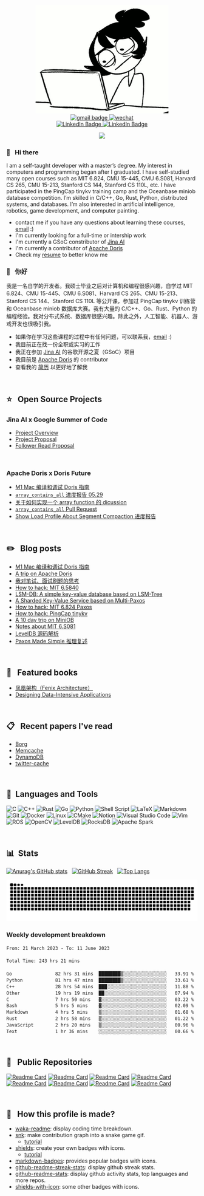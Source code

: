 <div id="header" align="center">
  <img src="assets/header.gif" width="350"/>
</div>

<div id="header" align="center">
   <a href="mailto:niebayes@gmail.com">
    <img src="https://img.shields.io/badge/Gmail: niebayes@gmail.com-gray?style=flat-square&logo=gmail&logoColor=red" alt="gmail badge"/>
  </a>
 
  <a href="assets/wechat.png">
    <img src="https://img.shields.io/badge/WeChat: nsc--sunflower-gray?style=flat-square&logo=wechat&logoColor=white" alt="wechat"/>
  </a>
</div>

<div id="badges" align="center">
  <a href="https://github.com/niebayes">
    <img src="https://img.shields.io/badge/Github-gray?style=for-the-badge&logo=github&logoColor=white" alt="LinkedIn Badge"/>
  </a>
 
   <a href="https://leetcode.cn/u/lzx071021/">
    <img src="https://img.shields.io/badge/LeetCode-gray?style=for-the-badge&logo=LeetCode&logoColor=#d16c06" alt="LinkedIn Badge"/>
   </a> 
</div>


<div id="visitor" align="center">
<!--    <img src="https://visitor-badge.glitch.me/badge?page_id=niebayes&left_color=gray&right_color=blue"/> -->
  
   ![](https://komarev.com/ghpvc/?username=niebayes&label=visitor)
</div>


### 👋 &nbsp; Hi there 
I am a self-taught developer with a master’s degree. My interest in computers and programming began after I graduated. I have self-studied many open courses such as MIT 6.824, CMU 15-445, CMU 6.S081, Harvard CS 265, CMU 15-213, Stanford CS 144, Stanford CS 110L, etc. I have participated in the PingCap tinykv training camp and the Oceanbase miniob database competition. I’m skilled in C/C++, Go, Rust, Python, distributed systems, and databases. I’m also interested in artificial intelligence, robotics, game development, and computer painting.
  
- contact me if you have any questions about learning these courses, [email](mailto:niebayes@gmail.com) :)
- I'm currently looking for a full-time or intership work
- I'm currently a GSoC constributor of [Jina AI](https://github.com/jina-ai/jina)
- I'm currently a contributor of [Apache Doris](https://github.com/apache/doris/)
- Check my [resume](https://github.com/niebayes/resume-english) to better know me

### 👋 &nbsp; 你好
我是一名自学的开发者。我硕士毕业之后对计算机和编程很感兴趣，自学过 MIT 6.824、CMU 15-445、CMU 6.S081、Harvard CS 265、CMU 15-213、Stanford CS 144、Stanford CS 110L 等公开课，参加过 PingCap tinykv 训练营和 Oceanbase miniob 数据库大赛。我有大量的 C/C++、Go、Rust、Python 的编程经验。我对分布式系统、数据库很感兴趣。除此之外，人工智能、机器人、游戏开发也很吸引我。

- 如果你在学习这些课程的过程中有任何问题，可以联系我，[email](mailto:niebayes@gmail.com) :)
- 我目前正在找一份全职或实习的工作
- 我正在参加 [Jina AI](https://github.com/jina-ai/jina) 的谷歌开源之夏（GSoC）项目
- 我目前是 [Apache Doris](https://github.com/apache/doris/) 的 contributor
- 查看我的 [简历](https://github.com/niebayes/Resume) 以更好地了解我

&nbsp;

## ⭐ &nbsp; Open Source Projects
### Jina AI x Google Summer of Code
- [Project Overview](https://summerofcode.withgoogle.com/programs/2023/projects/5ma8Zs54)
- [Project Proposal](https://upbeat-ounce-aa9.notion.site/Shicong-Nie-Project-Idea-5-6b60ce2ba8b041309ca3e819f61f9d79)
- [Follower Read Proposal](https://upbeat-ounce-aa9.notion.site/Follower-Read-Proposal-a7ea0ee3c1d24daa916cfa05c5070668)

&nbsp;

### Apache Doris x Doris Future
- [M1 Mac 编译和调试 Doris 指南](https://upbeat-ounce-aa9.notion.site/M1-Mac-Doris-ced9fc6298fd4c3c985cc01c2bdc4473)
- [`array_contains_all` 进度报告 05.29](https://upbeat-ounce-aa9.notion.site/array_contains_all-05-29-1fcdd6b2c78544afb16675d3a06c1a05)
- [关于如何实现一个 array function 的 dicussion](https://github.com/apache/doris/discussions/20276)
- [`array_contains_all` Pull Request](https://github.com/apache/doris/pull/20350)
- [Show Load Profile About Segment Compaction 进度报告](https://upbeat-ounce-aa9.notion.site/Add-Load-Profile-about-Segment-Compaction-b6292ba115fa4542a7187a89d78fe775)

&nbsp;

## ✏️ &nbsp; Blog posts
- [M1 Mac 编译和调试 Doris 指南](https://upbeat-ounce-aa9.notion.site/M1-Mac-Doris-ced9fc6298fd4c3c985cc01c2bdc4473)
- [A trip on Apache Doris](https://upbeat-ounce-aa9.notion.site/array_contains_all-05-29-1fcdd6b2c78544afb16675d3a06c1a05)
- [我对笔试、面试刷题的思考](https://upbeat-ounce-aa9.notion.site/8fdb61a18fb84345b58f4c45c954697b)
- [How to hack: MIT 6.5840](https://upbeat-ounce-aa9.notion.site/MIT-6-5840-144dbcc479724e809d19912584887c88)
- [LSM-DB: A simple key-value database based on LSM-Tree](https://upbeat-ounce-aa9.notion.site/LSM-DB-8c82c86246d048dea3d267586c970ad4)
- [A Sharded Key-Value Service based on Multi-Paxos](https://upbeat-ounce-aa9.notion.site/Lab4-Sharded-Key-Value-Service-0aa67093f034415b923076a331e61a66)
- [How to hack: MIT 6.824 Paxos](https://upbeat-ounce-aa9.notion.site/MIT-6-824-2015-Paxos-40168d56ca774134acd701c30be52c34)
- [How to hack: PingCap tinykv](https://upbeat-ounce-aa9.notion.site/README-ALL-745774237d2d4b5195d214859c1867cd)
- [A 10 day trip on MiniOB](https://upbeat-ounce-aa9.notion.site/A-10-Day-Trip-On-MiniOB-b6f1f5e0a43a4652b45caf790726da55)
- [Notes about MIT 6.S081](https://upbeat-ounce-aa9.notion.site/MIT-6-S081-OSTEP-81f198a02a2745c799fd1014719aa5a3)
- [LevelDB 源码解析](https://upbeat-ounce-aa9.notion.site/Leveldb-96d31b98df5b40bb906e3230597746b9)
- [Paxos Made Simple 推理复述](https://upbeat-ounce-aa9.notion.site/Paxos-Made-Simple-cb0bb140b3ef4768bddf5767f958e0ac)

&nbsp;

## 📗 &nbsp; Featured books
- [凤凰架构（Fenix Architecture）](https://icyfenix.cn)
- [Designing Data-Intensive Applications](https://dataintensive.net)

&nbsp;

## 📋 &nbsp; Recent papers I've read
- [Borg](https://research.google/pubs/pub43438/)
- [Memcache](https://www.usenix.org/system/files/conference/nsdi13/nsdi13-final170_update.pdf)
- [DynamoDB](https://www.usenix.org/system/files/atc22-elhemali.pdf)
- [twitter-cache](https://www.usenix.org/system/files/osdi20-yang.pdf)

&nbsp;

## 🧰 &nbsp;Languages and Tools
![C](https://img.shields.io/badge/c-%2300599C.svg?style=for-the-badge&logo=c&logoColor=white)
![C++](https://img.shields.io/badge/c++-%2300599C.svg?style=for-the-badge&logo=c%2B%2B&logoColor=white)
![Rust](https://img.shields.io/badge/rust-%23000000.svg?style=for-the-badge&logo=rust&logoColor=white)
![Go](https://img.shields.io/badge/go-%2300ADD8.svg?style=for-the-badge&logo=go&logoColor=white)
![Python](https://img.shields.io/badge/python-3670A0?style=for-the-badge&logo=python&logoColor=ffdd54)
![Shell Script](https://img.shields.io/badge/shell_script-%23121011.svg?style=for-the-badge&logo=gnu-bash&logoColor=white)
![LaTeX](https://img.shields.io/badge/latex-%23008080.svg?style=for-the-badge&logo=latex&logoColor=white)
![Markdown](https://img.shields.io/badge/markdown-%23000000.svg?style=for-the-badge&logo=markdown&logoColor=white)
![Git](https://img.shields.io/badge/git-%23F05033.svg?style=for-the-badge&logo=git&logoColor=white)
![Docker](https://img.shields.io/badge/docker-%230db7ed.svg?style=for-the-badge&logo=docker&logoColor=white)
![Linux](https://img.shields.io/badge/Linux-FCC624?style=for-the-badge&logo=linux&logoColor=black)
![CMake](https://img.shields.io/badge/CMake-%23008FBA.svg?style=for-the-badge&logo=cmake&logoColor=white)
![Notion](https://img.shields.io/badge/Notion-%23000000.svg?style=for-the-badge&logo=notion&logoColor=white)
![Visual Studio Code](https://img.shields.io/badge/Visual%20Studio%20Code-0078d7.svg?style=for-the-badge&logo=visual-studio-code&logoColor=white)
![Vim](https://img.shields.io/badge/VIM-%2311AB00.svg?style=for-the-badge&logo=vim&logoColor=white)
![ROS](https://img.shields.io/badge/ros-%230A0FF9.svg?style=for-the-badge&logo=ros&logoColor=white)
![OpenCV](https://img.shields.io/badge/opencv-%23white.svg?style=for-the-badge&logo=opencv&logoColor=white)
![LevelDB](https://img.shields.io/badge/-LevelDB-green?style=for-the-badge)
![RocksDB](https://img.shields.io/badge/-RocksDB-yellow?style=for-the-badge)
![Apache Spark](https://img.shields.io/static/v1?style=for-the-badge&message=Apache+Spark&color=E25A1C&logo=Apache+Spark&logoColor=FFFFFF&label=)

&nbsp;

## 📊 &nbsp;Stats
[![Anurag's GitHub stats](https://github-readme-stats.vercel.app/api?username=niebayes&count_private=true&show_icons=true&theme=tokyonight)](https://github.com/anuraghazra/github-readme-stats) &nbsp;
[![GitHub Streak](https://streak-stats.demolab.com/?user=niebayes&theme=tokyonight)](https://git.io/streak-stats) &nbsp;
[![Top Langs](https://github-readme-stats.vercel.app/api/top-langs/?username=niebayes&layout=compact&theme=tokyonight)](https://github.com/anuraghazra/github-readme-stats)

![](https://raw.githubusercontent.com/niebayes/niebayes/output/github-contribution-grid-snake-dark.svg)

### Weekly development breakdown
 <!--START_SECTION:waka-->

```txt
From: 21 March 2023 - To: 11 June 2023

Total Time: 243 hrs 21 mins

Go                82 hrs 31 mins  ████████▒░░░░░░░░░░░░░░░░   33.91 %
Python            81 hrs 47 mins  ████████▒░░░░░░░░░░░░░░░░   33.61 %
C++               28 hrs 54 mins  ███░░░░░░░░░░░░░░░░░░░░░░   11.88 %
Other             19 hrs 19 mins  ██░░░░░░░░░░░░░░░░░░░░░░░   07.94 %
C                 7 hrs 50 mins   ▓░░░░░░░░░░░░░░░░░░░░░░░░   03.22 %
Bash              5 hrs 5 mins    ▓░░░░░░░░░░░░░░░░░░░░░░░░   02.09 %
Markdown          4 hrs 5 mins    ▒░░░░░░░░░░░░░░░░░░░░░░░░   01.68 %
Rust              2 hrs 58 mins   ▒░░░░░░░░░░░░░░░░░░░░░░░░   01.22 %
JavaScript        2 hrs 20 mins   ▒░░░░░░░░░░░░░░░░░░░░░░░░   00.96 %
Text              1 hr 36 mins    ░░░░░░░░░░░░░░░░░░░░░░░░░   00.66 %
```

<!--END_SECTION:waka-->

&nbsp;

## :notebook_with_decorative_cover: &nbsp; Public Repositories
[![Readme Card](https://github-readme-stats.vercel.app/api/pin/?username=niebayes&repo=MIT-6.5840&theme=tokyonight)](https://github.com/niebayes/MIT-6.5840)
[![Readme Card](https://github-readme-stats.vercel.app/api/pin/?username=niebayes&repo=MIT-6-824-Paxos&theme=tokyonight)](https://github.com/niebayes/MIT-6-824-Paxos)
[![Readme Card](https://github-readme-stats.vercel.app/api/pin/?username=niebayes&repo=LSM-DB&theme=tokyonight)](https://github.com/niebayes/LSM-DB)
[![Readme Card](https://github-readme-stats.vercel.app/api/pin/?username=niebayes&repo=tinykv-summary&theme=tokyonight)](https://github.com/niebayes/tinykv-summary)
[![Readme Card](https://github-readme-stats.vercel.app/api/pin/?username=niebayes&repo=miniob-summary&theme=tokyonight)](https://github.com/niebayes/miniob-summary)
[![Readme Card](https://github-readme-stats.vercel.app/api/pin/?username=niebayes&repo=MIT-6.S081-summary&theme=tokyonight)](https://github.com/niebayes/MIT-6.S081-summary)
[![Readme Card](https://github-readme-stats.vercel.app/api/pin/?username=niebayes&repo=Balancebeam&theme=tokyonight)](https://github.com/niebayes/Balancebeam)
[![Readme Card](https://github-readme-stats.vercel.app/api/pin/?username=niebayes&repo=DEET-Debugger&theme=tokyonight)](https://github.com/niebayes/DEET-Debugger)
<!-- [![Readme Card](https://github-readme-stats.vercel.app/api/pin/?username=niebayes&repo=Segregated-Explicit-Free-List&theme=tokyonight)](https://github.com/niebayes/Segregated-Explicit-Free-List)
[![Readme Card](https://github-readme-stats.vercel.app/api/pin/?username=niebayes&repo=FAT32-Deleted-File-Recover&theme=tokyonight)](https://github.com/niebayes/FAT32-Deleted-File-Recover)
[![Readme Card](https://github-readme-stats.vercel.app/api/pin/?username=niebayes&repo=Graph-Algorithms&theme=tokyonight)](https://github.com/niebayes/Graph-Algorithms) -->

&nbsp;

## 🤪 &nbsp; How this profile is made?
- [waka-readme](https://github.com/athul/waka-readme): display coding time breakdown.
- [snk](https://github.com/Platane/snk): make contribution graph into a snake game gif.
  - [tutorial](https://blog.jyhsu.tw/p/用-github-貢獻圖製作貪食蛇動畫/)
- [shields](https://github.com/badges/shields): create your own badges with icons.
  - [tutorial](https://stackoverflow.com/a/41472017)
- [markdown-badges](https://github.com/Ileriayo/markdown-badges): provides popular badges with icons.
- [github-readme-streak-stats](https://github.com/DenverCoder1/github-readme-streak-stats): display github streak stats.
- [github-readme-stats](https://github.com/anuraghazra/github-readme-stats): display github activity stats, top languages and more repos.
- [shields-with-icon](https://github.com/progfay/shields-with-icon): some other badges with icons.
